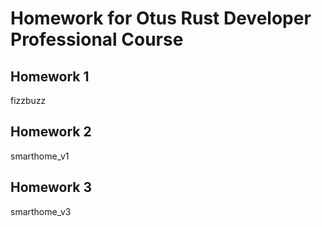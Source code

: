 # Homework for Otus Rust Developer Professional Course


## Homework 1
fizzbuzz 

## Homework 2
smarthome_v1

## Homework 3
smarthome_v3

